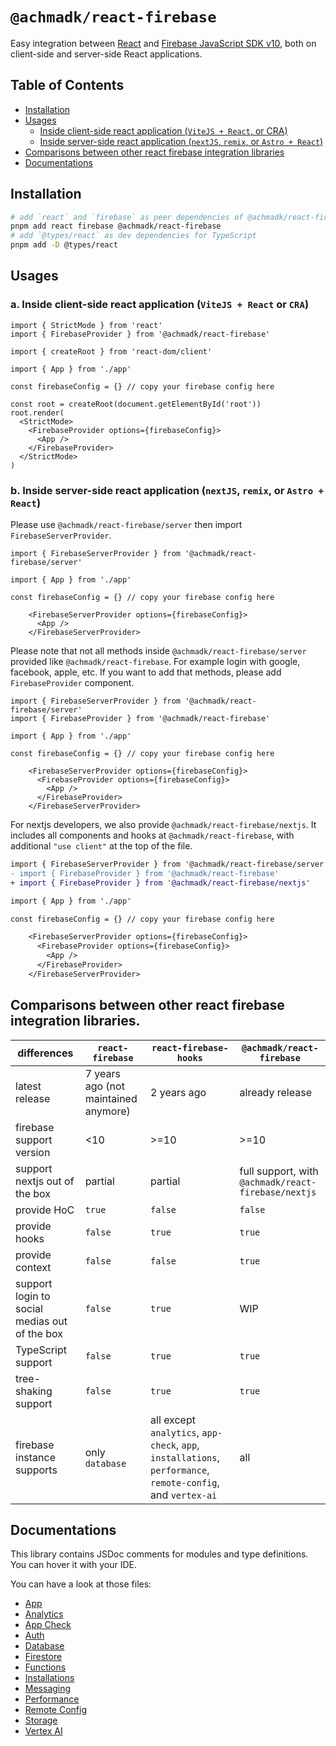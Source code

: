 # `@achmadk/react-firebase`

Easy integration between [React](https://react.dev) and [Firebase JavaScript SDK v10](https://firebase.google.com/docs/web/setup), both on client-side and server-side React applications.

## Table of Contents
- [Installation](#installation)
- [Usages](#usages)
  + [Inside client-side react application (`ViteJS + React`, or CRA)](#a-inside-client-side-react-application-vitejs--react-or-cra)
  + [Inside server-side react application (`nextJS`, `remix`, or `Astro + React`)](#b-inside-server-side-react-application-nextjs-remix-or-astro--react)
- [Comparisons between other react firebase integration libraries](#comparisons-between-other-react-firebase-integration-libraries)
- [Documentations](#documentations)

## Installation

```sh
# add `react` and `firebase` as peer dependencies of @achmadk/react-firebase
pnpm add react firebase @achmadk/react-firebase
# add `@types/react` as dev dependencies for TypeScript
pnpm add -D @types/react
```

## Usages

### a. Inside client-side react application (`ViteJS + React` or `CRA`)

```tsx
import { StrictMode } from 'react'
import { FirebaseProvider } from '@achmadk/react-firebase'

import { createRoot } from 'react-dom/client'

import { App } from './app'

const firebaseConfig = {} // copy your firebase config here

const root = createRoot(document.getElementById('root'))
root.render(
  <StrictMode>
    <FirebaseProvider options={firebaseConfig}>
      <App />
    </FirebaseProvider>
  </StrictMode>
)
```

### b. Inside server-side react application (`nextJS`, `remix`, or `Astro + React`)

Please use `@achmadk/react-firebase/server` then import `FirebaseServerProvider`.

```tsx
import { FirebaseServerProvider } from '@achmadk/react-firebase/server'

import { App } from './app'

const firebaseConfig = {} // copy your firebase config here

    <FirebaseServerProvider options={firebaseConfig}>
      <App />
    </FirebaseServerProvider>
```

Please note that not all methods inside `@achmadk/react-firebase/server` provided like `@achmadk/react-firebase`. For example login with google, facebook, apple, etc. If you want to add that methods, please add `FirebaseProvider` component.
```tsx
import { FirebaseServerProvider } from '@achmadk/react-firebase/server'
import { FirebaseProvider } from '@achmadk/react-firebase'

import { App } from './app'

const firebaseConfig = {} // copy your firebase config here

    <FirebaseServerProvider options={firebaseConfig}>
      <FirebaseProvider options={firebaseConfig}>
        <App />
      </FirebaseProvider>
    </FirebaseServerProvider>
```

For nextjs developers, we also provide `@achmadk/react-firebase/nextjs`. It includes all components and hooks at `@achmadk/react-firebase`, with additional `"use client"` at the top of the file.
```diff
import { FirebaseServerProvider } from '@achmadk/react-firebase/server'
- import { FirebaseProvider } from '@achmadk/react-firebase'
+ import { FirebaseProvider } from '@achmadk/react-firebase/nextjs'

import { App } from './app'

const firebaseConfig = {} // copy your firebase config here

    <FirebaseServerProvider options={firebaseConfig}>
      <FirebaseProvider options={firebaseConfig}>
        <App />
      </FirebaseProvider>
    </FirebaseServerProvider>
```

## Comparisons between other react firebase integration libraries.
| differences | `react-firebase` | `react-firebase-hooks` | **`@achmadk/react-firebase`** |
| --- | --- | --- | --- |
| latest release | 7 years ago (not maintained anymore) | 2 years ago | already release |
| firebase support version | <10 | >=10 | >=10
| support nextjs out of the box | partial | partial | full support, with `@achmadk/react-firebase/nextjs` |
| provide HoC | `true` | `false` | `false` |
| provide hooks | `false` | `true` | `true` |
| provide context | `false` | `false` | `true` |
| support login to social medias out of the box | `false` | `true` | WIP |
| TypeScript support | `false` | `true` | `true` |
| tree-shaking support | `false` | `true` | `true` |
| firebase instance supports | only `database` | all except `analytics`, `app-check`, `app`, `installations`, `performance`, `remote-config`, and  `vertex-ai` | all |

## Documentations
This library contains JSDoc comments for modules and type definitions. You can hover it with your IDE.

You can have a look at those files:
- [App](/docs/app.md)
- [Analytics](/docs/analytics.md)
- [App Check](/docs/app-check.md)
- [Auth](/docs/auth.md)
- [Database](/docs/database.md)
- [Firestore](/docs/firestore.md)
- [Functions](/docs/functions.md)
- [Installations](/docs/installations.md)
- [Messaging](/docs/messaging.md)
- [Performance](/docs/performance.md)
- [Remote Config](/docs/remote-config.md)
- [Storage](/docs/storage.md)
- [Vertex AI](/docs/vertex-ai.md)